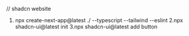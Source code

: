 // shadcn website
1. npx create-next-app@latest ./ --typescript --tailwind --eslint
2.npx shadcn-ui@latest init
3.npx shadcn-ui@latest add button



